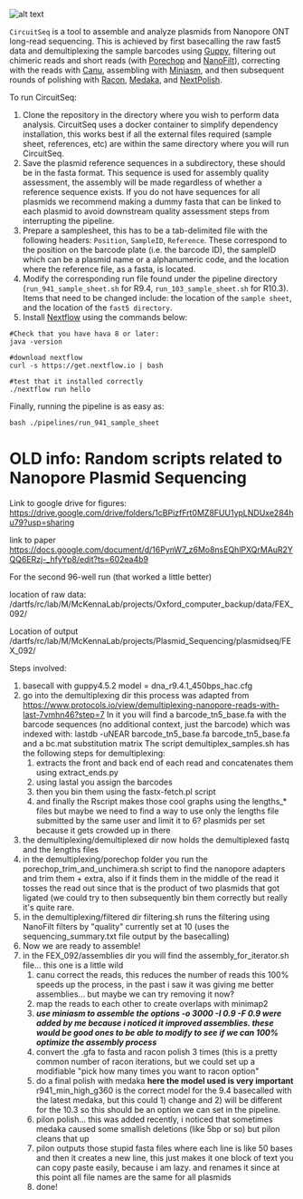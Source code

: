 ![alt text](https://github.com/mckennalab/Circuitseq/blob/main/circuitSeq_logo_red.pngraw=true)

`CircuitSeq` is a tool to assemble and analyze plasmids from Nanopore ONT long-read sequencing. This is achieved by first basecalling the raw fast5 data and demultiplexing the sample barcodes using [Guppy](https://nanoporetech.com/), filtering out chimeric reads and short reads (with [Porechop](https://github.com/rrwick/Porechop) and [NanoFilt](https://github.com/wdecoster/nanofilt)), correcting with the reads with [Canu](https://github.com/marbl/canu), assembling with [Miniasm](https://github.com/lh3/miniasm), and then subsequent rounds of polishing with [Racon](https://github.com/isovic/racon), [Medaka](https://github.com/nanoporetech/medaka), and [NextPolish](https://github.com/Nextomics/NextPolish). 

To run CircuitSeq:
1) Clone the repository in the directory where you wish to perform data analysis. CircuitSeq uses a docker container to simplify dependency installation, this works best if all the external files required (sample sheet, references, etc) are within the same directory where you will run CircuitSeq. 
2) Save the plasmid reference sequences in a subdirectory, these should be in the fasta format. This sequence is used for assembly quality assessment, the assembly will be made regardless of whether a reference sequence exists. If you do not have sequences for all plasmids we recommend making a dummy fasta that can be linked to each plasmid to avoid downstream quality assessment steps from interrupting the pipeline. 
3) Prepare a samplesheet, this has to be a tab-delimited file with the following headers: `Position`, `SampleID`, `Reference`. These correspond to the position on the barcode plate (i.e. the barcode ID), the sampleID which can be a plasmid name or a alphanumeric code, and the location where the reference file, as a fasta, is located. 
4) Modify the corresponding run file found under the pipeline directory (`run_941_sample_sheet.sh` for R9.4, `run_103_sample_sheet.sh` for R10.3). Items that need to be changed include: the location of the `sample sheet`, and the location of the `fast5 directory`. 
5) Install [Nextflow](https://www.nextflow.io/) using the commands below:
```
#Check that you have hava 8 or later:
java -version 

#download nextflow
curl -s https://get.nextflow.io | bash 

#test that it installed correctly
./nextflow run hello 
```

Finally, running the pipeline is as easy as:
```
bash ./pipelines/run_941_sample_sheet
```
















# OLD info: Random scripts related to Nanopore Plasmid Sequencing 

Link to google drive for figures: https://drive.google.com/drive/folders/1cBPizfFrt0MZ8FUU1ypLNDUxe284hu79?usp=sharing

link to paper https://docs.google.com/document/d/16PynW7_z6Mo8nsEQhlPXQrMAuR2YQQ6ERzj-_hfyYp8/edit?ts=602ea4b9



For the second 96-well run (that worked a little better)

location of raw data:
/dartfs/rc/lab/M/McKennaLab/projects/Oxford_computer_backup/data/FEX_092/

Location of output
/dartfs/rc/lab/M/McKennaLab/projects/Plasmid_Sequencing/plasmidseq/FEX_092/

Steps involved:
1) basecall with guppy4.5.2 model = dna_r9.4.1_450bps_hac.cfg 
2) go into the demultiplexing dir this process was adapted from https://www.protocols.io/view/demultiplexing-nanopore-reads-with-last-7vmhn46?step=7
   In it you will find a barcode_tn5_base.fa with the barcode sequences (no additional context, just the barcode) which was indexed with:
   lastdb -uNEAR barcode_tn5_base.fa barcode_tn5_base.fa
   and a bc.mat substitution matrix 
   The script demultiplex_samples.sh has the following steps for demultiplexing:
   1) extracts the front and back end of each read and concatenates them using extract_ends.py
   2) using lastal you assign the barcodes
   3) then you bin them using the fastx-fetch.pl script 
   4) and finally the Rscript makes those cool graphs using the lengths_* files but maybe we need to find a way to use only the lengths file submitted by the 
   same user and limit it  to 6? plasmids per set because it gets crowded up in there 
3) the demultiplexing/demultiplexed dir now holds the demultiplexed fastq and the lengths files 
4) in the demultiplexing/porechop folder you run the porechop_trim_and_unchimera.sh script to find the nanopore adapters and trim them + extra, also if it finds them in the middle of the read it tosses the read out since that is the product of two plasmids that got ligated (we could try to then subsequently bin them correctly but really it's quite rare. 
5) in the demultiplexing/filtered dir filtering.sh runs the filtering using NanoFilt filters by "quality" currently set at 10 (uses the sequencing_summary.txt file output by the basecalling) 
6) Now we are ready to assemble!
7) in the FEX_092/assemblies dir you will find the assembly_for_iterator.sh file... this one is a little wild
   1) canu correct the reads, this reduces the number of reads this 100% speeds up the process, in the past i saw it was giving me better assemblies... but maybe we can try removing it now? 
   2) map the reads to each other to create overlaps with minimap2
   3) ***use miniasm to assemble the options -o 3000 -I 0.9 -F 0.9 were added by me because i noticed it improved assemblies. these would be good ones to be able to modify to see if we can 100% optimize the assembly process***
   4) convert the .gfa to fasta and racon polish 3 times (this is a pretty common number of racon iterations, but we could set up a modifiable "pick how many times you want to racon option" 
   5) do a final polish with medaka **here the model used is very important** r941_min_high_g360 is the correct model for the 9.4 basecalled with the latest medaka, but this could 1) change and 2) will be different for the 10.3 so this should be an option we can set in the pipeline. 
   6) pilon polish... this was added recently, i noticed that sometimes medaka caused some smallish deletions (like 5bp or so) but pilon cleans that up 
   7) pilon outputs those stupid fasta files where each line is like 50 bases and then it creates a new line, this just makes it one block of text you can copy paste easily, because i am lazy. and renames it since at this point all file names are the same for all plasmids 
   8) done! 









